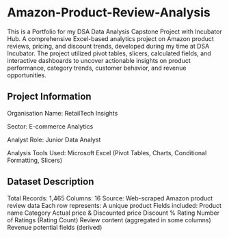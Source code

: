 # Amazon-Product-Review-Analysis
This is a Portfolio for my DSA Data Analysis Capstone Project with Incubator Hub. A comprehensive Excel-based analytics project on Amazon product reviews, pricing, and discount trends, developed during my time at DSA Incubator.
The project utilized pivot tables, slicers, calculated fields, and interactive dashboards to uncover actionable insights on product performance, category trends, customer behavior, and revenue opportunities.
## Project Information
Organisation Name: RetailTech Insights

Sector: E-commerce Analytics

Analyst Role: Junior Data Analyst

Analysis Tools Used: Microsoft Excel (Pivot Tables, Charts, Conditional Formatting, Slicers)

## Dataset Description
Total Records: 1,465
Columns: 16
Source: Web-scraped Amazon product review data
Each row represents: A unique product
Fields included:
Product name
Category
Actual price & Discounted price
Discount %
Rating
Number of Ratings (Rating Count)
Review content (aggregated in some columns)
Revenue potential fields (derived)
